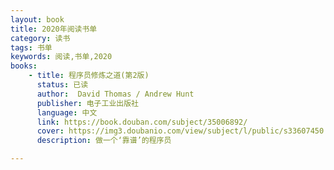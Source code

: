 ```yaml
---
layout: book
title: 2020年阅读书单
category: 读书
tags: 书单
keywords: 阅读,书单,2020
books: 
    - title: 程序员修炼之道(第2版)
      status: 已读
      author:  David Thomas / Andrew Hunt
      publisher: 电子工业出版社
      language: 中文
      link: https://book.douban.com/subject/35006892/
      cover: https://img3.doubanio.com/view/subject/l/public/s33607450.jpg
      description: 做一个‘靠谱’的程序员

---
```





     
  